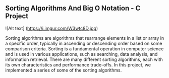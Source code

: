 ## Sorting Algorithms And Big O Notation - C Project

![Alt text] (https://i.imgur.com/W3wtc8D.jpg)

Sorting algorithms are algorithms that rearrange elements in a list or array in a specific order, typically in ascending or descending order based on some comparison criteria. Sorting is a fundamental operation in computer science and is used in various applications, such as searching, data analysis, and information retrieval. There are many different sorting algorithms, each with its own characteristics and performance trade-offs. In this project, we implemented a series of some of the sorting algorithms.